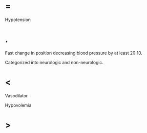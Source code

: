 # =

Hypotension

# .

Fast change in position decreasing blood pressure by at least 20 10.

Categorized into neurologic and non-neurologic.

# <

Vasodilator

Hypovolemia

# >
